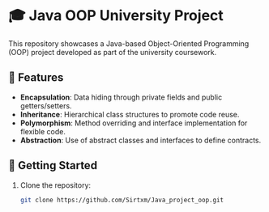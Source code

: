 # 🎓 Java OOP University Project

This repository showcases a Java-based Object-Oriented Programming (OOP) project developed as part of the university coursework.

## 📌 Features

- **Encapsulation**: Data hiding through private fields and public getters/setters.
- **Inheritance**: Hierarchical class structures to promote code reuse.
- **Polymorphism**: Method overriding and interface implementation for flexible code.
- **Abstraction**: Use of abstract classes and interfaces to define contracts.

## 🚀 Getting Started

1. Clone the repository:
   ```bash
   git clone https://github.com/Sirtxm/Java_project_oop.git
